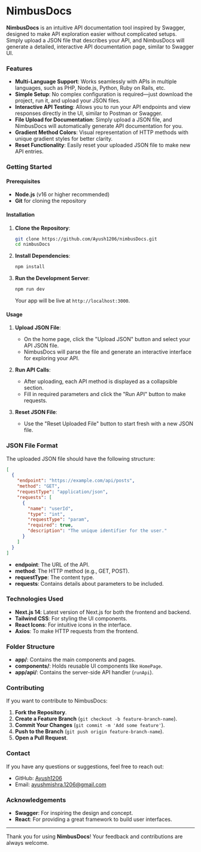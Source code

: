 # NimbusDocs

**NimbusDocs** is an intuitive API documentation tool inspired by Swagger, designed to make API exploration easier without complicated setups. Simply upload a JSON file that describes your API, and NimbusDocs will generate a detailed, interactive API documentation page, similar to Swagger UI.

### Features
- **Multi-Language Support**: Works seamlessly with APIs in multiple languages, such as PHP, Node.js, Python, Ruby on Rails, etc.
- **Simple Setup**: No complex configuration is required—just download the project, run it, and upload your JSON files.
- **Interactive API Testing**: Allows you to run your API endpoints and view responses directly in the UI, similar to Postman or Swagger.
- **File Upload for Documentation**: Simply upload a JSON file, and NimbusDocs will automatically generate API documentation for you.
- **Gradient Method Colors**: Visual representation of HTTP methods with unique gradient styles for better clarity.
- **Reset Functionality**: Easily reset your uploaded JSON file to make new API entries.

### Getting Started

#### Prerequisites
- **Node.js** (v16 or higher recommended)
- **Git** for cloning the repository

#### Installation
1. **Clone the Repository**:
   ```bash
   git clone https://github.com/Ayush1206/nimbusDocs.git
   cd nimbusDocs
   ```

2. **Install Dependencies**:
   ```bash
   npm install
   ```

3. **Run the Development Server**:
   ```bash
   npm run dev
   ```
   Your app will be live at `http://localhost:3000`.

#### Usage
1. **Upload JSON File**:
   - On the home page, click the "Upload JSON" button and select your API JSON file.
   - NimbusDocs will parse the file and generate an interactive interface for exploring your API.

2. **Run API Calls**:
   - After uploading, each API method is displayed as a collapsible section.
   - Fill in required parameters and click the "Run API" button to make requests.

3. **Reset JSON File**:
   - Use the "Reset Uploaded File" button to start fresh with a new JSON file.

### JSON File Format
The uploaded JSON file should have the following structure:
```json
[
  {
    "endpoint": "https://example.com/api/posts",
    "method": "GET",
    "requestType": "application/json",
    "requests": [
      {
        "name": "userId",
        "type": "int",
        "requestType": "param",
        "required": true,
        "description": "The unique identifier for the user."
      }
    ]
  }
]
```
- **endpoint**: The URL of the API.
- **method**: The HTTP method (e.g., GET, POST).
- **requestType**: The content type.
- **requests**: Contains details about parameters to be included.

### Technologies Used
- **Next.js 14**: Latest version of Next.js for both the frontend and backend.
- **Tailwind CSS**: For styling the UI components.
- **React Icons**: For intuitive icons in the interface.
- **Axios**: To make HTTP requests from the frontend.

### Folder Structure
- **app/**: Contains the main components and pages.
- **components/**: Holds reusable UI components like `HomePage`.
- **app/api/**: Contains the server-side API handler (`runApi`).

### Contributing
If you want to contribute to NimbusDocs:
1. **Fork the Repository**.
2. **Create a Feature Branch** (`git checkout -b feature-branch-name`).
3. **Commit Your Changes** (`git commit -m 'Add some feature'`).
4. **Push to the Branch** (`git push origin feature-branch-name`).
5. **Open a Pull Request**.

### Contact
If you have any questions or suggestions, feel free to reach out:
- GitHub: [Ayush1206](https://github.com/Ayush1206)
- Email: [ayushmishra.1206@gmail.com](mailto:ayushmishra.1206@gmail.com)

### Acknowledgements
- **Swagger**: For inspiring the design and concept.
- **React**: For providing a great framework to build user interfaces.

---

Thank you for using **NimbusDocs**! Your feedback and contributions are always welcome.
